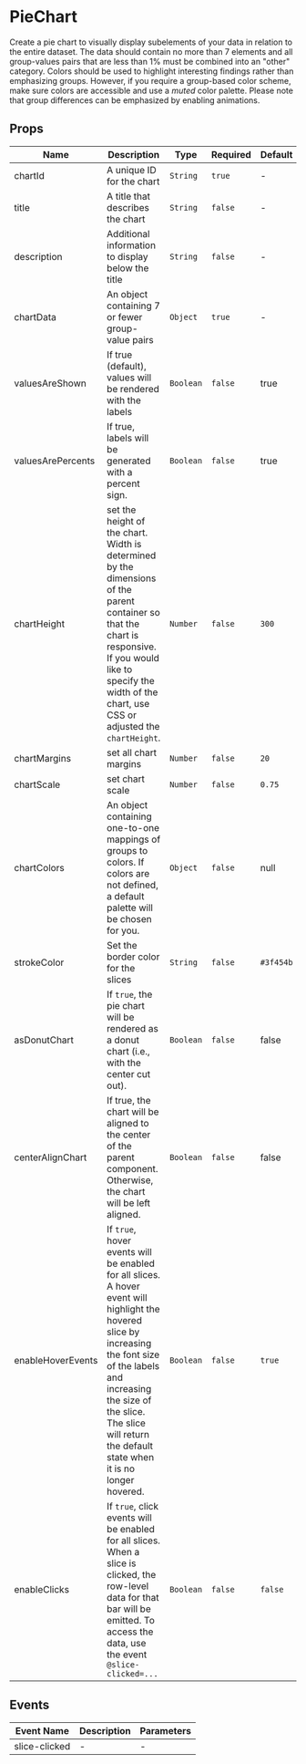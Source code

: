 # PieChart

Create a pie chart to visually display subelements of your data in relation to the entire dataset. The data should contain no more than 7 elements and all group-values pairs that are less than 1% must be combined into an "other" category. Colors should be used to highlight interesting findings rather than emphasizing groups. However, if you require a group-based color scheme, make sure colors are accessible and use a _muted_ color palette. Please note that group differences can be emphasized by enabling animations.

## Props

<!-- @vuese:PieChart:props:start -->

| Name              | Description                                                                                                                                                                                                                                                  | Type      | Required | Default   |
| ----------------- | ------------------------------------------------------------------------------------------------------------------------------------------------------------------------------------------------------------------------------------------------------------ | --------- | -------- | --------- |
| chartId           | A unique ID for the chart                                                                                                                                                                                                                                    | `String`  | `true`   | -         |
| title             | A title that describes the chart                                                                                                                                                                                                                             | `String`  | `false`  | -         |
| description       | Additional information to display below the title                                                                                                                                                                                                            | `String`  | `false`  | -         |
| chartData         | An object containing 7 or fewer group-value pairs                                                                                                                                                                                                            | `Object`  | `true`   | -         |
| valuesAreShown    | If true (default), values will be rendered with the labels                                                                                                                                                                                                   | `Boolean` | `false`  | true      |
| valuesArePercents | If true, labels will be generated with a percent sign.                                                                                                                                                                                                       | `Boolean` | `false`  | true      |
| chartHeight       | set the height of the chart. Width is determined by the dimensions of the parent container so that the chart is responsive. If you would like to specify the width of the chart, use CSS or adjusted the `chartHeight`.                                      | `Number`  | `false`  | `300`     |
| chartMargins      | set all chart margins                                                                                                                                                                                                                                        | `Number`  | `false`  | `20`      |
| chartScale        | set chart scale                                                                                                                                                                                                                                              | `Number`  | `false`  | `0.75`    |
| chartColors       | An object containing one-to-one mappings of groups to colors. If colors are not defined, a default palette will be chosen for you.                                                                                                                           | `Object`  | `false`  | null      |
| strokeColor       | Set the border color for the slices                                                                                                                                                                                                                          | `String`  | `false`  | `#3f454b` |
| asDonutChart      | If `true`, the pie chart will be rendered as a donut chart (i.e., with the center cut out).                                                                                                                                                                  | `Boolean` | `false`  | false     |
| centerAlignChart  | If true, the chart will be aligned to the center of the parent component. Otherwise, the chart will be left aligned.                                                                                                                                         | `Boolean` | `false`  | false     |
| enableHoverEvents | If `true`, hover events will be enabled for all slices. A hover event will highlight the hovered slice by increasing the font size of the labels and increasing the size of the slice. The slice will return the default state when it is no longer hovered. | `Boolean` | `false`  | `true`    |
| enableClicks      | If `true`, click events will be enabled for all slices. When a slice is clicked, the row-level data for that bar will be emitted. To access the data, use the event `@slice-clicked=...`                                                                     | `Boolean` | `false`  | `false`   |

<!-- @vuese:PieChart:props:end -->

## Events

<!-- @vuese:PieChart:events:start -->

| Event Name    | Description | Parameters |
| ------------- | ----------- | ---------- |
| slice-clicked | -           | -          |

<!-- @vuese:PieChart:events:end -->
